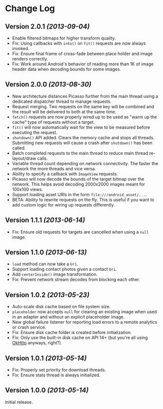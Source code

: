 Change Log
==========

Version 2.0.1 *(2013-09-04)*
----------------------------

 * Enable filtered bitmaps for higher transform quality.
 * Fix: Using callbacks with `into()` on `fit()` requests are now always invoked.
 * Fix: Ensure final frame of cross-fade between place holder and image renders correctly.
 * Fix: Work around Android's behavior of reading more than 1K of image header data when decoding
   bounds for some images.


Version 2.0.0 *(2013-08-30)*
----------------------------

 * New architecture distances Picasso further from the main thread using a dedicated dispatcher
   thread to manage requests.
 * Request merging. Two requests on the same key will be combined and the result will be delivered
   to both at the same time.
 * `fetch()` requests are now properly wired up to be used as "warm up the cache" type of requests
   without a target.
 * `fit()` will now automatically wait for the view to be measured before executing the request.
 * `shutdown()` API added. Clears the memory cache and stops all threads. Submitting new requests
   will cause a crash after `shutdown()` has been called.
 * Batch completed requests to the main thread to reduce main thread re-layout/draw calls.
 * Variable thread count depending on network connectivity. The faster the network the more threads
   and vice versa.
 * Ability to specify a callback with `ImageView` requests.
 * Picasso will now decode the bounds of the target bitmap over the network. This helps avoid
   decoding 2000x2000 images meant for 100x100 views.
 * Support loading asset URIs in the form `file:///android_asset/...`.
 * BETA: Ability to rewrite requests on the fly. This is useful if you want to add custom logic for
   wiring up requests differently.


Version 1.1.1 *(2013-06-14)*
----------------------------

 * Fix: Ensure old requests for targets are cancelled when using a `null` image.


Version 1.1.0 *(2013-06-13)*
----------------------------

 * `load` method can now take a `Uri`.
 * Support loading contact photos given a contact `Uri`.
 * Add `centerInside()` image transformation.
 * Fix: Prevent network stream decodes from blocking each other.


Version 1.0.2 *(2013-05-23)*
----------------------------

 * Auto-scale disk cache based on file system size.
 * `placeholder` now accepts `null` for clearing an existing image when used in an adapter and
   without an explicit placeholder image.
 * New global failure listener for reporting load errors to a remote analytics or crash service.
 * Fix: Ensure disk cache folder is created before initialization.
 * Fix: Only use the built-in disk cache on API 14+ (but you're all using [OkHttp][1] anyways,
   right?).


Version 1.0.1 *(2013-05-14)*
----------------------------

 * Fix: Properly set priority for download threads.
 * Fix: Ensure stats thread is always initialized.


Version 1.0.0 *(2013-05-14)*
----------------------------

Initial release.




 [1]: http://square.github.io/okhttp/
